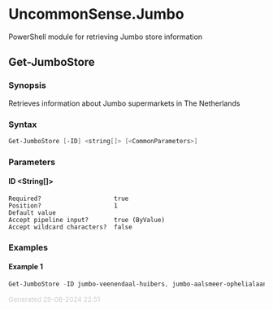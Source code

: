 # UncommonSense.Jumbo

PowerShell module for retrieving Jumbo store information

<a name="Get-JumboStore"></a>
## Get-JumboStore
### Synopsis
Retrieves information about Jumbo supermarkets in The Netherlands
### Syntax
```powershell
Get-JumboStore [-ID] <string[]> [<CommonParameters>]
```
### Parameters
#### ID &lt;String[]&gt;
    
    Required?                    true
    Position?                    1
    Default value                
    Accept pipeline input?       true (ByValue)
    Accept wildcard characters?  false
### Examples
#### Example 1 
```powershell
Get-JumboStore -ID jumbo-veenendaal-huibers, jumbo-aalsmeer-ophelialaan

```


<div style='font-size:small; color: #ccc'>Generated 29-08-2024 22:51</div>
